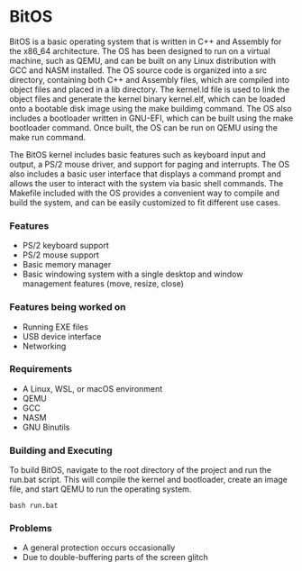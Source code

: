 # BitOS
BitOS is a basic operating system that is written in C++ and Assembly for the x86_64 architecture. The OS has been designed to run on a virtual machine, such as QEMU, and can be built on any Linux distribution with GCC and NASM installed. The OS source code is organized into a src directory, containing both C++ and Assembly files, which are compiled into object files and placed in a lib directory. The kernel.ld file is used to link the object files and generate the kernel binary kernel.elf, which can be loaded onto a bootable disk image using the make buildimg command. The OS also includes a bootloader written in GNU-EFI, which can be built using the make bootloader command. Once built, the OS can be run on QEMU using the make run command.

The BitOS kernel includes basic features such as keyboard input and output, a PS/2 mouse driver, and support for paging and interrupts. The OS also includes a basic user interface that displays a command prompt and allows the user to interact with the system via basic shell commands. The Makefile included with the OS provides a convenient way to compile and build the system, and can be easily customized to fit different use cases.
### Features
- PS/2 keyboard support
- PS/2 mouse support
- Basic memory manager
- Basic windowing system with a single desktop and window management features (move, resize, close)
### Features being worked on
- Running EXE files
- USB device interface
- Networking
### Requirements
- A Linux, WSL, or macOS environment
- QEMU
- GCC
- NASM
- GNU Binutils
### Building and Executing
To build BitOS, navigate to the root directory of the project and run the run.bat script. This will compile the kernel and bootloader, create an image file, and start QEMU to run the operating system.
 ```shell
 bash run.bat
 ```
### Problems
- A general protection occurs occasionally
- Due to double-buffering parts of the screen glitch